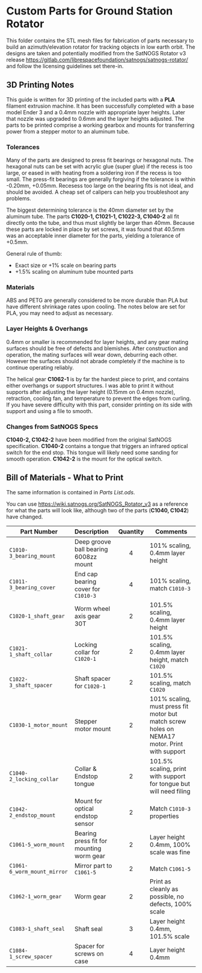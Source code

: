 # Custom Parts for Ground Station Rotator
This folder contains the STL mesh files for fabrication of parts necessary to build an azimuth/elevation rotator for tracking objects in low earth orbit. The designs are taken and potentially modified from the SatNOGS Rotator v3 release https://gitlab.com/librespacefoundation/satnogs/satnogs-rotator/ and follow the licensing guidelines set there-in.

## 3D Printing Notes
This guide is written for 3D printing of the included parts with a **PLA** filament extrusion machine. It has been successfully completed with a base model Ender 3 and a 0.4mm nozzle with appropriate layer heights. Later that nozzle was upgraded to 0.6mm and the layer heights adjusted. The parts to be printed comprise a working gearbox and mounts for transferring power from a stepper motor to an aluminum tube. 

### Tolerances
Many of the parts are designed to press fit bearings or hexagonal nuts. The hexagonal nuts can be set with acrylic glue (super glue) if the recess is too large, or eased in with heating from a soldering iron if the recess is too small. The press-fit bearings are generally forgiving if the tolerance is within -0.20mm, +0.05mm. Recesess too large on the bearing fits is not ideal, and should be avoided. A cheap set of calipers can help you troubleshoot any problems.

The biggest determining tolerance is the 40mm diameter set by the aluminum tube. The parts **C1020-1, C1021-1, C1022-3, C1040-2** all fit directly onto the tube, and thus must slightly be larger than 40mm. Because these parts are locked in place by set screws, it was found that 40.5mm was an acceptable inner diameter for the parts, yielding a tolerance of +0.5mm.

General rule of thumb:
- Exact size or +1% scale on bearing parts
- +1.5% scaling on aluminum tube mounted parts

### Materials
ABS and PETG are generally considered to be more durable than PLA but have different shrinkage rates upon cooling. The notes below are set for PLA, you may need to adjust as necessary.

### Layer Heights & Overhangs
0.4mm or smaller is recommended for layer heights, and any gear mating surfaces should be free of defects and blemishes. After construction and operation, the mating surfaces will wear down, deburring each other. However the surfaces should not abrade completely if the machine is to continue operating reliably.

The helical gear **C1062-1** is by far the hardest piece to print, and contains either overhangs or support structures. I was able to print it without supports after adjusting the layer height (0.15mm on 0.4mm nozzle), retraction, cooling fan, and temperature to prevent the edges from curling. If you have severe difficulty with this part, consider printing on its side with support and using a file to smooth.

### Changes from SatNOGS Specs
**C1040-2, C1042-2** have been modified from the original SatNOGS specification. **C1040-2** contains a tongue that triggers an infrared optical switch for the end stop. This tongue will likely need some sanding for smooth operation. **C1042-2** is the mount for the optical switch.

## Bill of Materials - What to Print
The same information is contained in *Parts List.ods*.

You can use https://wiki.satnogs.org/SatNOGS_Rotator_v3 as a reference for what the parts will look like, although two of the parts (**C1040, C1042**) have changed.

| Part Number | Description | Quantity | Comments |
|-------------| :--------- | :------: |----------|
| `C1010-3_bearing_mount` | Deep groove ball bearing 6008zz mount | 4 | 101% scaling, 0.4mm layer height |
| `C1011-3_bearing_cover` | End cap bearing cover for `C1010-3` | 4 | 101% scaling, match `C1010-3` |
| `C1020-1_shaft_gear` | Worm wheel axis gear 30T | 2 | 101.5% scaling, 0.4mm layer height |
| `C1021-1_shaft_collar` | Locking collar for `C1020-1` | 2 | 101.5% scaling, 0.4mm layer height, match `C1020` |
| `C1022-3_shaft_spacer` | Shaft spacer for `C1020-1` | 2 | 101.5% scaling, match `C1020` |
| `C1030-1_motor_mount` | Stepper motor mount | 2 | 101% scaling, must press fit motor but match screw holes on NEMA17 motor. Print with support |
| `C1040-2_locking_collar` | Collar & Endstop tongue | 2 | 101.5% scaling, print with support for tongue but will need filing |
| `C1042-2_endstop_mount` | Mount for optical endstop sensor | 2 | Match `C1010-3` properties |
| `C1061-5_worm_mount` | Bearing press fit for mounting worm gear | 2 | Layer height 0.4mm, 100% scale was fine |
| `C1061-6_worm_mount_mirror` | Mirror part to `C1061-5` | 2 | Match `C1061-5` |
| `C1062-1_worm_gear` | Worm gear | 2 | Print as cleanly as possible, no defects, 100% scale |
| `C1083-1_shaft_seal` | Shaft seal | 3 | Layer height 0.4mm, 101.5% scale |
| `C1084-1_screw_spacer` | Spacer for screws on case | 4 | Layer height 0.4mm |
